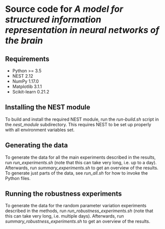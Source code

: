 # Source code for *A model for structured information representation in neural networks of the brain*

## Requirements

* Python >= 3.5
* NEST 2.12
* NumPy 1.17.0
* Matplotlib 3.1.1
* Scikit-learn 0.21.2

## Installing the NEST module

To build and install the required NEST module, run the *run-build.sh* script in
the *nest_module* subdirectory. This requires NEST to be set up properly with
all environment variables set.

## Generating the data

To generate the data for all the main experiments described in the results, run
*run_experiments.sh* (note that this can take very long, i.e. up to a day).
Afterwards, run *summary_experiments.sh* to get an overview of the results. To generate
just parts of the data, see *run_all.sh* for how to invoke the Python files.

## Running the robustness experiments

To generate the data for the random parameter variation experiments described
in the methods, run *run_robustness_experiments.sh* (note that this can take very long, i.e. multiple days).  Afterwards, run
*summary_robustness_experiments.sh* to get an overview of the results.

